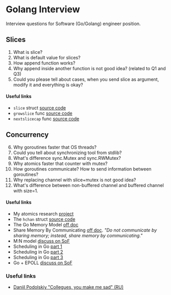 # Golang Interview

Interview questions for Software (Go/Golang) engineer position.

## Slices

1. What is slice?
2. What is default value for slices?
3. How append function works?
4. Why append inside another function is not good idea? (related to Q1 and Q3)
5. Could you please tell about cases, when you send slice as argument, modify it and everything is okay?

#### Useful links

* `slice` struct [source code](https://go.dev/src/runtime/slice.go#L15)
* `growslice` func [source code](https://go.dev/src/runtime/slice.go#L155)
* `nextslicecap` func [source code](https://go.dev/src/runtime/slice.go#L267)

## Concurrency

6. Why goroutines faster that OS threads? 
7. Could you tell about synchronizing tool from stdlib? 
8. What's difference sync.Mutex and sync.RWMutex? 
9. Why atomics faster that counter with mutex? 
10. How goroutines communicate? How to send information between goroutines? 
11. Why replacing channel with slice+mutex is not good idea? 
12. What's difference between non-buffered channel and buffered channel with size=1.

#### Useful links

* My atomics research [project](https://github.com/goforbroke1006/hello-go-atomic)
* The `hchan` struct [source code](https://go.dev/src/runtime/chan.go#L33)
* The Go Memory Model [off doc](https://go.dev/ref/mem)
* Share Memory By Communicating [off doc](https://go.dev/blog/codelab-share). _"Do not communicate by sharing memory; instead, share memory by communicating."_
* M:N model [discuss on SoF](https://stackoverflow.com/questions/44982392/what-are-the-disadvantages-of-an-mn-threading-model-e-g-goroutines)
* Scheduling in Go [part 1](https://www.ardanlabs.com/blog/2018/08/scheduling-in-go-part1.html)
* Scheduling in Go [part 2](https://www.ardanlabs.com/blog/2018/08/scheduling-in-go-part2.html)
* Scheduling in Go [part 3](https://www.ardanlabs.com/blog/2018/12/scheduling-in-go-part3.html)
* Go + EPOLL [discuss on SoF](https://stackoverflow.com/questions/58808491/advantages-of-epoll-integration)

### Useful links

* [Daniil Podolskiy "Collegues, you make me sad" (RU)](https://habr.com/ru/companies/oleg-bunin/articles/521582/)
